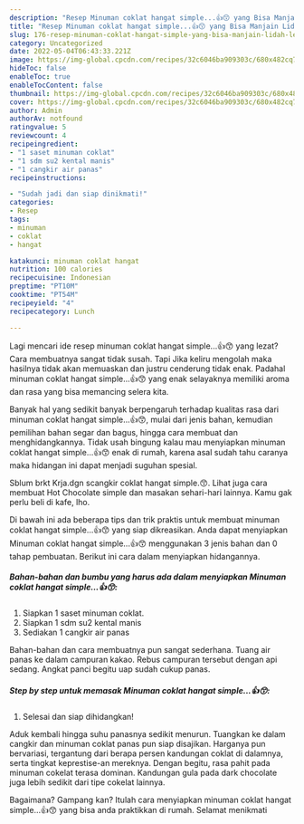 ```yaml
---
description: "Resep Minuman coklat hangat simple...👍😙 yang Bisa Manjain Lidah , Lezat"
title: "Resep Minuman coklat hangat simple...👍😙 yang Bisa Manjain Lidah , Lezat"
slug: 176-resep-minuman-coklat-hangat-simple-yang-bisa-manjain-lidah-lezat
category: Uncategorized
date: 2022-05-04T06:43:33.221Z
image: https://img-global.cpcdn.com/recipes/32c6046ba909303c/680x482cq70/minuman-coklat-hangat-simple-foto-resep-utama.jpg
hideToc: false
enableToc: true
enableTocContent: false
thumbnail: https://img-global.cpcdn.com/recipes/32c6046ba909303c/680x482cq70/minuman-coklat-hangat-simple-foto-resep-utama.jpg
cover: https://img-global.cpcdn.com/recipes/32c6046ba909303c/680x482cq70/minuman-coklat-hangat-simple-foto-resep-utama.jpg
author: Admin
authorAv: notfound
ratingvalue: 5
reviewcount: 4
recipeingredient:
- "1 saset minuman coklat"
- "1 sdm su2 kental manis"
- "1 cangkir air panas"
recipeinstructions:

- "Sudah jadi dan siap dinikmati!"
categories:
- Resep
tags:
- minuman
- coklat
- hangat

katakunci: minuman coklat hangat 
nutrition: 100 calories
recipecuisine: Indonesian
preptime: "PT10M"
cooktime: "PT54M"
recipeyield: "4"
recipecategory: Lunch

---
```



Lagi mencari ide resep minuman coklat hangat simple...👍😙 yang lezat? Cara membuatnya sangat tidak susah. Tapi Jika keliru mengolah maka hasilnya tidak akan memuaskan dan justru cenderung tidak enak. Padahal minuman coklat hangat simple...👍😙 yang enak selayaknya memiliki aroma dan rasa yang bisa memancing selera kita.


Banyak hal yang sedikit banyak berpengaruh terhadap kualitas rasa dari minuman coklat hangat simple...👍😙, mulai dari jenis bahan, kemudian pemilihan bahan segar dan bagus, hingga cara membuat dan menghidangkannya. Tidak usah bingung kalau mau menyiapkan minuman coklat hangat simple...👍😙 enak di rumah, karena asal sudah tahu caranya maka hidangan ini dapat menjadi suguhan spesial.

Sblum brkt Krja.dgn scangkir coklat hangat simple.😙. Lihat juga cara membuat Hot Chocolate simple dan masakan sehari-hari lainnya. Kamu gak perlu beli di kafe, lho.


Di bawah ini ada beberapa tips dan trik praktis untuk membuat minuman coklat hangat simple...👍😙 yang siap dikreasikan. Anda dapat menyiapkan Minuman coklat hangat simple...👍😙 menggunakan 3 jenis bahan dan 0 tahap pembuatan. Berikut ini cara dalam menyiapkan hidangannya.

<!--inarticleads1-->

##### Bahan-bahan dan bumbu yang harus ada dalam menyiapkan Minuman coklat hangat simple...👍😙:

1. Siapkan 1 saset minuman coklat.
1. Siapkan 1 sdm su2 kental manis
1. Sediakan 1 cangkir air panas


Bahan-bahan dan cara membuatnya pun sangat sederhana. Tuang air panas ke dalam campuran kakao. Rebus campuran tersebut dengan api sedang. Angkat panci begitu uap sudah cukup panas. 

<!--inarticleads2-->

##### Step by step untuk memasak Minuman coklat hangat simple...👍😙:


1. Selesai dan siap dihidangkan!

Aduk kembali hingga suhu panasnya sedikit menurun. Tuangkan ke dalam cangkir dan minuman coklat panas pun siap disajikan. Harganya pun bervariasi, tergantung dari berapa persen kandungan coklat di dalamnya, serta tingkat keprestise-an mereknya. Dengan begitu, rasa pahit pada minuman cokelat terasa dominan. Kandungan gula pada dark chocolate juga lebih sedikit dari tipe cokelat lainnya. 

Bagaimana? Gampang kan? Itulah cara menyiapkan minuman coklat hangat simple...👍😙 yang bisa anda praktikkan di rumah. Selamat menikmati
